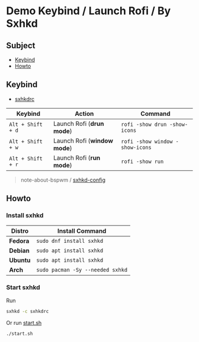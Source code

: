 

# Demo Keybind / Launch Rofi / By Sxhkd


## Subject

* [Keybind](#keybind)
* [Howto](#howto)


## Keybind

* [sxhkdrc](sxhkdrc)

| Keybind           | Action                        | Command                         |
| ----------------- | ----------------------------- | ------------------------------- |
| `Alt + Shift + d` | Launch Rofi (**drun mode**)   | `rofi -show drun -show-icons`   |
| `Alt + Shift + w` | Launch Rofi (**window mode**) | `rofi -show window -show-icons` |
| `Alt + Shift + r` | Launch Rofi (**run mode**)    | `rofi -show run`                |

> note-about-bspwm / [sxhkd-config](https://github.com/samwhelp/note-about-bspwm/tree/gh-pages/_demo/config/sxhkd-config/rofi/basic)




## Howto

### Install sxhkd

| Distro     | Install Command                  |
| ---------- | -------------------------------- |
| **Fedora** | `sudo dnf install sxhkd`         |
| **Debian** | `sudo apt install sxhkd`         |
| **Ubuntu** | `sudo apt install sxhkd`         |
| **Arch**   | `sudo pacman -Sy --needed sxhkd` |


### Start sxhkd

Run

``` sh
sxhkd -c sxhkdrc
```

Or run [start.sh](start.sh)

``` sh
./start.sh
```
